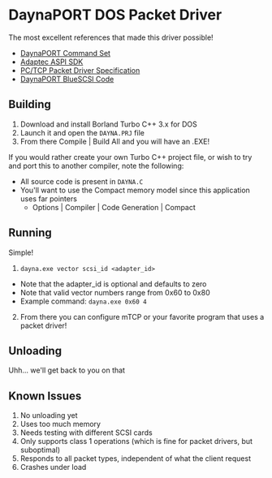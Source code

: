# DaynaPORT DOS Packet Driver

The most excellent references that made this driver possible!
* [DaynaPORT Command Set](https://github.com/PiSCSI/piscsi/wiki/Dayna-Port-Command-Set)
* [Adaptec ASPI SDK](https://tinkerdifferent.com/threads/adaptec-aspi-sdk-dos-windows-3-x-16bit-scsi-development.3466)
* [PC/TCP Packet Driver Specification](https://web.archive.org/web/20221127060523/http://crynwr.com/packet_driver.html)
* [DaynaPORT BlueSCSI Code](https://github.com/BlueSCSI/BlueSCSI-v2/blob/main/lib/SCSI2SD/src/firmware/network.c)


## Building
1. Download and install Borland Turbo C++ 3.x for DOS
2. Launch it and open the `DAYNA.PRJ` file
3. From there Compile | Build All and you will have an .EXE!

If you would rather create your own Turbo C++ project file, or wish to try and port this to another compiler, note the following:
* All source code is present in `DAYNA.C`
* You'll want to use the Compact memory model since this application uses far pointers
   * Options | Compiler | Code Generation | Compact

## Running
Simple! 
1. `dayna.exe vector scsi_id <adapter_id>`
  * Note that the adapter_id is optional and defaults to zero
  * Note that valid vector numbers range from 0x60 to 0x80
  * Example command: `dayna.exe 0x60 4`
2. From there you can configure mTCP or your favorite program that uses a packet driver!

## Unloading
Uhh... we'll get back to you on that


## Known Issues
1. No unloading yet
2. Uses too much memory
3. Needs testing with different SCSI cards
4. Only supports class 1 operations (which is fine for packet drivers, but suboptimal)
5. Responds to all packet types, independent of what the client request
6. Crashes under load